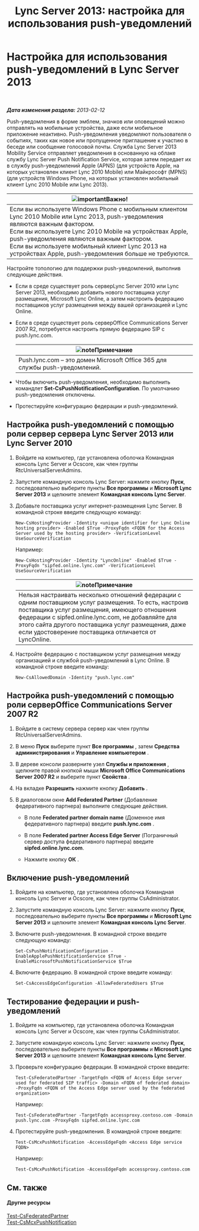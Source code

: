 ﻿---
title: 'Lync Server 2013: настройка для использования push-уведомлений'
TOCTitle: Настройка для использования push-уведомлений
ms:assetid: d77f2c06-0fe6-45d5-8f08-808ab871b3e0
ms:mtpsurl: https://technet.microsoft.com/ru-ru/library/Hh690047(v=OCS.15)
ms:contentKeyID: 49311336
ms.date: 05/19/2016
mtps_version: v=OCS.15
ms.translationtype: HT
---

# Настройка для использования push-уведомлений в Lync Server 2013

 

_**Дата изменения раздела:** 2013-02-12_

Push-уведомления в форме эмблем, значков или оповещений можно отправлять на мобильные устройства, даже если мобильное приложение неактивно. Push-уведомления уведомляют пользователя о событиях, таких как новое или пропущенное приглашение к участию в беседе или сообщение голосовой почты. Служба Lync Server 2013 Mobility Service отправляет уведомления в основанную на облаке службу Lync Server Push Notification Service, которая затем передает их в службу push-уведомлений Apple (APNS) (для устройств Apple, на которых установлен клиент Lync 2010 Mobile) или Майкрософт (MPNS) (для устройств Windows Phone, на которых установлен мобильный клиент Lync 2010 Mobile или Lync 2013).

<table>
<thead>
<tr class="header">
<th><img src="images/JJ618369.important(OCS.15).gif" title="important" alt="important" />Важно!</th>
</tr>
</thead>
<tbody>
<tr class="odd">
<td>Если вы используете Windows Phone с мобильным клиентом Lync 2010 Mobile или Lync 2013, push-уведомления являются важным фактором.<br />
Если вы используете Lync 2010 Mobile на устройствах Apple, push-уведомления являются важным фактором.<br />
Если вы используете мобильный клиент Lync 2013 на устройствах Apple, push-уведомления больше не требуются.</td>
</tr>
</tbody>
</table>


Настройте топологию для поддержки push-уведомлений, выполнив следующие действия.

  - Если в среде существует роль серверLync Server 2010 или Lync Server 2013, необходимо добавить нового поставщика услуг размещения, Microsoft Lync Online, а затем настроить федерацию поставщиков услуг размещения между вашей организацией и Lync Online.

  - Если в среде существует роль серверOffice Communications Server 2007 R2, потребуется настроить прямую федерацию SIP с push.lync.com.
    
    <table>
    <thead>
    <tr class="header">
    <th><img src="images/Gg398412.note(OCS.15).gif" title="note" alt="note" />Примечание</th>
    </tr>
    </thead>
    <tbody>
    <tr class="odd">
    <td>Push.lync.com – это домен Microsoft Office 365 для службы push-уведомлений.</td>
    </tr>
    </tbody>
    </table>


  - Чтобы включить push-уведомления, необходимо выполнить командлет **Set-CsPushNotificationConfiguration**. По умолчанию push-уведомления отключены.

  - Протестируйте конфигурацию федерации и push-уведомлений.

## Настройка push-уведомлений с помощью роли сервер сервера Lync Server 2013 или Lync Server 2010

1.  Войдите на компьютер, где установлена оболочка Командная консоль Lync Server и Ocscore, как член группы RtcUniversalServerAdmins.

2.  Запустите командную консоль Lync Server: нажмите кнопку **Пуск**, последовательно выберите пункты **Все программы** и **Microsoft Lync Server 2013** и щелкните элемент **Командная консоль Lync Server**.

3.  Добавьте поставщика услуг интернет-размещения Lync Server. В командной строке введите следующую команду:
    
        New-CsHostingProvider -Identity <unique identifier for Lync Online hosting provider> -Enabled $True -ProxyFqdn <FQDN for the Access Server used by the hosting provider> -VerificationLevel UseSourceVerification
    
    Например:
    
        New-CsHostingProvider -Identity "LyncOnline" -Enabled $True -ProxyFqdn "sipfed.online.lync.com" -VerificationLevel UseSourceVerification
    
    <table>
    <thead>
    <tr class="header">
    <th><img src="images/Gg398412.note(OCS.15).gif" title="note" alt="note" />Примечание</th>
    </tr>
    </thead>
    <tbody>
    <tr class="odd">
    <td>Нельзя настраивать несколько отношений федерации с одним поставщиком услуг размещения. То есть, настроив поставщика услуг размещения, имеющего отношения федерации с sipfed.online.lync.com, не добавляйте для этого сайта другого поставщика услуг размещения, даже если удостоверение поставщика отличается от LyncOnline.</td>
    </tr>
    </tbody>
    </table>


4.  Настройте федерацию с поставщиком услуг размещения между организацией и службой push-уведомлений в Lync Online. В командной строке введите команду:
    
        New-CsAllowedDomain -Identity "push.lync.com"

## Настройка push-уведомлений с помощью роли серверOffice Communications Server 2007 R2

1.  Войдите в систему сервера сервер как член группы RtcUniversalServerAdmins.

2.  В меню **Пуск** выберите пункт **Все программы** , затем **Средства администрирования** и **Управление компьютером** .

3.  В дереве консоли разверните узел **Службы и приложения** , щелкните правой кнопкой мыши **Microsoft Office Communications Server 2007 R2** и выберите пункт **Свойства** .

4.  На вкладке **Разрешить** нажмите кнопку **Добавить** .

5.  В диалоговом окне **Add Federated Partner** (Добавление федеративного партнера) выполните следующие действия.
    
      - В поле **Federated partner domain name** (Доменное имя федеративного партнера) введите **push.lync.com** .
    
      - В поле **Federated partner Access Edge Server** (Пограничный сервер доступа федеративного партнера) введите **sipfed.online.lync.com**.
    
      - Нажмите кнопку **ОК** .

## Включение push-уведомлений

1.  Войдите на компьютер, где установлена оболочка Командная консоль Lync Server и Ocscore, как член группы CsAdministrator.

2.  Запустите командную консоль Lync Server: нажмите кнопку **Пуск**, последовательно выберите пункты **Все программы** и **Microsoft Lync Server 2013** и щелкните элемент **Командная консоль Lync Server**.

3.  Включите push-уведомления. В командной строке введите следующую команду:
    
        Set-CsPushNotificationConfiguration -EnableApplePushNotificationService $True -EnableMicrosoftPushNotificationService $True

4.  Включите федерацию. В командной строке введите команду:
    
        Set-CsAccessEdgeConfiguration -AllowFederatedUsers $True

## Тестирование федерации и push-уведомлений

1.  Войдите на компьютер, где установлена оболочка Командная консоль Lync Server и Ocscore, как член группы CsAdministrator.

2.  Запустите командную консоль Lync Server: нажмите кнопку **Пуск**, последовательно выберите пункты **Все программы** и **Microsoft Lync Server 2013** и щелкните элемент **Командная консоль Lync Server**.

3.  Проверьте конфигурацию федерации. В командной строке введите:
    
        Test-CsFederatedPartner -TargetFqdn <FQDN of Access Edge server used for federated SIP traffic> -Domain <FQDN of federated domain> -ProxyFqdn <FQDN of the Access Edge server used by the federated organization>
    
    Например:
    
        Test-CsFederatedPartner -TargetFqdn accessproxy.contoso.com -Domain push.lync.com -ProxyFqdn sipfed.online.lync.com

4.  Протестируйте push-уведомления. В командной строке введите:
    
        Test-CsMcxPushNotification -AccessEdgeFqdn <Access Edge service FQDN>
    
    Например:
    
        Test-CsMcxPushNotification -AccessEdgeFqdn accessproxy.contoso.com

## См. также

#### Другие ресурсы

[Test-CsFederatedPartner](https://docs.microsoft.com/en-us/powershell/module/skype/Test-CsFederatedPartner)  
[Test-CsMcxPushNotification](https://docs.microsoft.com/en-us/powershell/module/skype/Test-CsMcxPushNotification)

